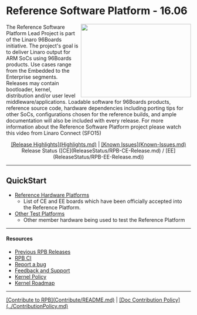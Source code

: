 # Reference Software Platform - 16.06

<a href="http://connect.linaro.org/resource/sfo15/sfo15-104-the-96boards-software-reference-platform/" target="_blank"><img align="right" src="http://i.imgur.com/UzmaWUD.png" data-canonical-src="http://i.imgur.com/UzmaWUD.png" width="300" height="200" /></a>


The Reference Software Platform Lead Project is part of the Linaro 96Boards initiative. The project's goal is to deliver Linaro output for ARM SoCs using 96Boards products. Use cases range from the Embedded to the Enterprise segments. Releases may contain bootloader, kernel, distribution and/or user level middleware/applications. Loadable software for 96Boards products, reference source code, hardware dependencies including porting tips for other SoCs, configurations chosen for the reference builds, and ample documentation will also be included with every release.
For more information about the Reference Software Platform project please watch this video from Linaro Connect (SFO15)

<p align="center">
  <b></b>
  <a href="#">[Release Highlights](Highlights.md)</a> |
  <a href="#">[Known Issues](Known-Issues.md)</a> <br>
  <a>Release Status ([CE](ReleaseStatus/RPB-CE-Release.md) / [EE](ReleaseStatus/RPB-EE-Release.md))</a>
  <br>

***

## QuickStart

- [Reference Hardware Platforms](RPOfficial/README.md)
   - List of CE and EE boards which have been officially accepted into the Reference Platform.
- [Other Test Platforms](RPTest/README.md)
   - Other member hardware being used to test the Reference Platform

***

#### Resources

- [Previous RPB Releases](PreviousReleases/README.md)
- [RPB CI](RPB-CI.md)
- [Report a bug](Report-a-bug.md)
- [Feedback and Support](Feedback-and-Support.md)
- [Kernel Policy](KernelPolicy.md)
- [Kernel Roadmap](Kernel-Roadmap.md)

***

<p align="left">
  <b></b>
  <a href="#">[Contribute to RPB](Contribute/README.md)</a> |
  <a href="#">[Doc Contribution Policy](../ContributionPolicy.md)</a>
  <br>

